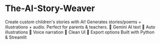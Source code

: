 # The-AI-Story-Weaver
Create custom children's stories with AI! Generates stories/poems + illustrations + audio. Perfect for parents &amp; teachers.  🔹 Gemini AI text 🔹 Auto illustrations 🔹 Voice narration 🔹 Clean UI 🔹 Export options  Built with Python &amp; Streamlit
